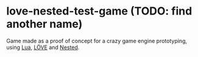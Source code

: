 # love-nested-test-game (TODO: find another name)
Game made as a proof of concept for a crazy game engine prototyping,
using [Lua](https://www.lua.org/), [LÖVE](https://love2d.org/) and
[Nested](https://github.com/gilzoide/nested).
